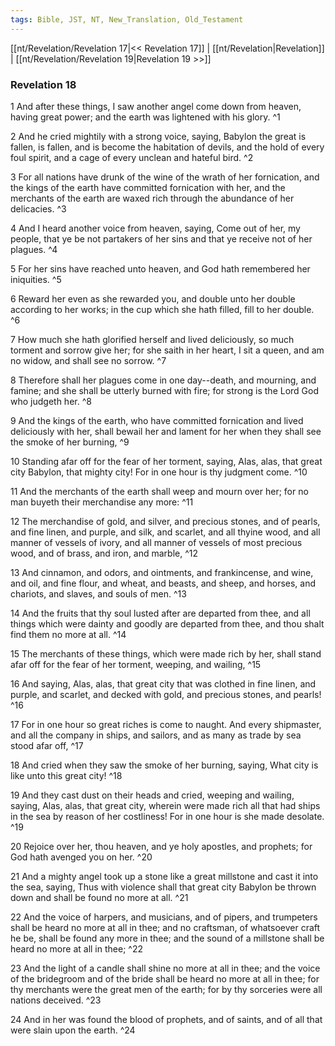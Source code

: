 ```yaml
---
tags: Bible, JST, NT, New_Translation, Old_Testament
---
```


[[nt/Revelation/Revelation 17|<< Revelation 17]] | [[nt/Revelation|Revelation]] | [[nt/Revelation/Revelation 19|Revelation 19 >>]]

### Revelation 18

1 And after these things, I saw another angel come down from heaven, having great power; and the earth was lightened with his glory.  ^1

2 And he cried mightily with a strong voice, saying, Babylon the great is fallen, is fallen, and is become the habitation of devils, and the hold of every foul spirit, and a cage of every unclean and hateful bird.  ^2

3 For all nations have drunk of the wine of the wrath of her fornication, and the kings of the earth have committed fornication with her, and the merchants of the earth are waxed rich through the abundance of her delicacies.  ^3

4 And I heard another voice from heaven, saying, Come out of her, my people, that ye be not partakers of her sins and that ye receive not of her plagues.  ^4

5 For her sins have reached unto heaven, and God hath remembered her iniquities.  ^5

6 Reward her even as she rewarded you, and double unto her double according to her works; in the cup which she hath filled, fill to her double.  ^6

7 How much she hath glorified herself and lived deliciously, so much torment and sorrow give her; for she saith in her heart, I sit a queen, and am no widow, and shall see no sorrow.  ^7

8 Therefore shall her plagues come in one day\--death, and mourning, and famine; and she shall be utterly burned with fire; for strong is the Lord God who judgeth her.  ^8

9 And the kings of the earth, who have committed fornication and lived deliciously with her, shall bewail her and lament for her when they shall see the smoke of her burning,  ^9

10 Standing afar off for the fear of her torment, saying, Alas, alas, that great city Babylon, that mighty city! For in one hour is thy judgment come.  ^10

11 And the merchants of the earth shall weep and mourn over her; for no man buyeth their merchandise any more:  ^11

12 The merchandise of gold, and silver, and precious stones, and of pearls, and fine linen, and purple, and silk, and scarlet, and all thyine wood, and all manner of vessels of ivory, and all manner of vessels of most precious wood, and of brass, and iron, and marble,  ^12

13 And cinnamon, and odors, and ointments, and frankincense, and wine, and oil, and fine flour, and wheat, and beasts, and sheep, and horses, and chariots, and slaves, and souls of men.  ^13

14 And the fruits that thy soul lusted after are departed from thee, and all things which were dainty and goodly are departed from thee, and thou shalt find them no more at all.  ^14

15 The merchants of these things, which were made rich by her, shall stand afar off for the fear of her torment, weeping, and wailing,  ^15

16 And saying, Alas, alas, that great city that was clothed in fine linen, and purple, and scarlet, and decked with gold, and precious stones, and pearls!  ^16

17 For in one hour so great riches is come to naught. And every shipmaster, and all the company in ships, and sailors, and as many as trade by sea stood afar off,  ^17

18 And cried when they saw the smoke of her burning, saying, What city is like unto this great city!  ^18

19 And they cast dust on their heads and cried, weeping and wailing, saying, Alas, alas, that great city, wherein were made rich all that had ships in the sea by reason of her costliness! For in one hour is she made desolate.  ^19

20 Rejoice over her, thou heaven, and ye holy apostles, and prophets; for God hath avenged you on her.  ^20

21 And a mighty angel took up a stone like a great millstone and cast it into the sea, saying, Thus with violence shall that great city Babylon be thrown down and shall be found no more at all.  ^21

22 And the voice of harpers, and musicians, and of pipers, and trumpeters shall be heard no more at all in thee; and no craftsman, of whatsoever craft he be, shall be found any more in thee; and the sound of a millstone shall be heard no more at all in thee;  ^22

23 And the light of a candle shall shine no more at all in thee; and the voice of the bridegroom and of the bride shall be heard no more at all in thee; for thy merchants were the great men of the earth; for by thy sorceries were all nations deceived.  ^23

24 And in her was found the blood of prophets, and of saints, and of all that were slain upon the earth.  ^24

 
